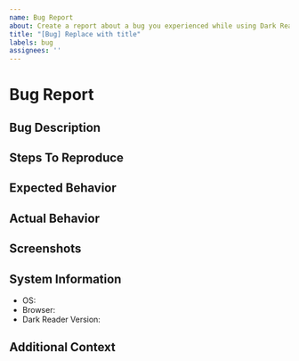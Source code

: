```yaml
---
name: Bug Report
about: Create a report about a bug you experienced while using Dark Reader.
title: "[Bug] Replace with title"
labels: bug
assignees: ''
---
```


<!--
  ⚠⚠ Do not delete this issue template or your issue will be ignored! ⚠⚠
  Thank you for taking the time to report a bug.
  First, please check:
  - can the issue be reproduced in a fresh browser profile?
  - is there an existing issue about this?
  Please fill out every section of this report, removing any that are not needed.
  Finally, place a brief description in the title of this report.
-->


# Bug Report

## Bug Description
<!-- Provide a clear and concise description, which will allow us to troubleshoot this bug. -->

## Steps To Reproduce
<!-- Provide steps to reproduce the problem:
- Go to example.com.
- Hover over the third button in the bottom right.
- Observe its color.
-->

## Expected Behavior
<!-- Provide a clear and concise description of what you expected to happen. -->

## Actual Behavior
<!-- Provide a clear and concise description of what happened. -->

## Screenshots
<!-- If applicable, add screenshots to help explain this bug. -->

## System Information
<!--
  Specify the browser name and version as well as the Dark Reader version you are using.
  Please do an online search for help if you are not familiar with how to get this information.
-->

- OS: <!-- e.g. Windows, macOS, Linux -->
- Browser: <!-- e.g. Chrome 91, Firefox 90, Edge 91, Safari 14 -->
- Dark Reader Version: <!-- e.g. 4.9.34 -->

## Additional Context
<!-- Provide any additional information about this bug. -->
